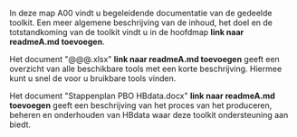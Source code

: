 In deze map A00 vindt u begeleidende documentatie van de gedeelde toolkit. Een meer algemene beschrijving van de inhoud, het doel en de totstandkoming van de toolkit vindt u in de hoofdmap **link naar readmeA.md toevoegen**.

Het document "@@@.xlsx" **link naar readmeA.md toevoegen** geeft een overzicht van alle beschikbare tools met een korte beschrijving. Hiermee kunt u snel de voor u bruikbare tools vinden. 

Het document "Stappenplan PBO HBdata.docx" **link naar readmeA.md toevoegen** geeft een beschrijving van het proces van het produceren, beheren en onderhouden van HBdata waar deze toolkit ondersteuning aan biedt.

